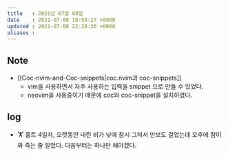 ```yaml
---
title   : 2021년 07월 08일 
date    : 2021-07-08 18:54:27 +0900
updated : 2021-07-08 22:28:36 +0900
aliases : 
---
```

## Note
- [[Coc-nvim-and-Coc-snippets|coc.nvim과 coc-snippets]]
  - vim을 사용하면서 자주 사용하는 입력을 snippet 으로 만들 수 있었다. 
  - neovim을 사용중이기 때문에 coc와 coc-snippet을 설치하였다.   

## log  
- 🏋️ 홈트 4일차, 오랫동안 내린 비가 낮에 잠시 그쳐서 만보도 걸었는데 오후에 잠이 와 죽는 줄 알았다. 다음부터는 하나만 해야겠다.  

